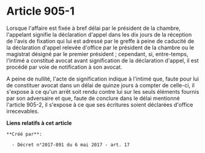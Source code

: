 # Article 905-1

Lorsque l'affaire est fixée à bref délai par le président de la chambre, l'appelant signifie la déclaration d'appel dans les
dix jours de la réception de l'avis de fixation qui lui est adressé par le greffe à peine de caducité de la déclaration
d'appel relevée d'office par le président de la chambre ou le magistrat désigné par le premier président ; cependant, si,
entre-temps, l'intimé a constitué avocat avant signification de la déclaration d'appel, il est procédé par voie de
notification à son avocat.

A peine de nullité, l'acte de signification indique à l'intimé que, faute pour lui de constituer avocat dans un délai de
quinze jours à compter de celle-ci, il s'expose à ce qu'un arrêt soit rendu contre lui sur les seuls éléments fournis par son
adversaire et que, faute de conclure dans le délai mentionné l'article 905-2, il s'expose à ce que ses écritures soient
déclarées d'office irrecevables.

**Liens relatifs à cet article**

	**Créé par**:

	  - Décret n°2017-891 du 6 mai 2017 - art. 17
